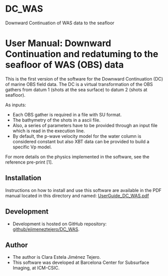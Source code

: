 # DC_WAS
Downward Continuation of WAS data to the seafloor
# User Manual: Downward Continuation and redatuming to the seafloor of WAS (OBS) data

This is the first version of the software for the Downward Continuation (DC) of marine OBS field data. The DC is a virtual transformation of the OBS gathers from datum 1 (shots at the sea surface) to datum 2 (shots at seafloor).

As inputs:
- Each OBS gather is required in a file with SU format.
- The bathymetry of the shots in a ascii file.
- Also, a series of parameters have to be provided through an input file which is read in the execution line.
- By default, the p-wave velocity model for the water column is considered constant but also XBT data can be provided to build a specific Vp model.

For more details on the physics implemented in the software, see the reference pre-print [1].

## Installation
Instructions on how to install and use this software are available in the PDF manual located in this directory and named: [UserGuide_DC_WAS.pdf](UserGuide_DC_WAS.pdf)

## Development
- Development is hosted on GitHub repository:
[github/ejimeneztejero/DC_WAS](https://github.com/ejimeneztejero/DC_WAS).

## Author
- The author is Clara Estela Jiménez Tejero.
- This software was developed at Barcelona Center for Subsurface Imaging, at ICM-CSIC.
